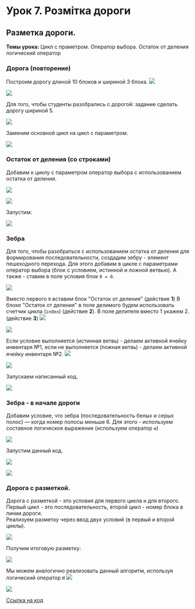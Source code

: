 # Урок 7. Розмітка дороги

## Разметка дороги.

**Темы урока:** Цикл с праметром. Оператор выбора. Остаток от деления логический оператор

### Дорога \(повторение\)

Построим дорогу длиной 10 блоков и шириной 3 блока. ![](./img/Minecraft%20Education%20Edition.jpg)

![](../../.gitbook/assets/image%20%2811%29.png)

Для того, чтобы студенты разобрались с дорогой: задание сделать дорогу шириной 5.

![](../../.gitbook/assets/image%20%2844%29.png)

Заменим основной цикл на цикл с параметром.

![](../../.gitbook/assets/image%20%2851%29.png)

### Остаток от деления \(со строками\)

Добавим к циклу с параметром оператор выбора с использованием остатка от деления.

![](../../.gitbook/assets/image%20%2857%29.png)

![](../../.gitbook/assets/image%20%2858%29.png)

Запустим:

![](../../.gitbook/assets/mod2.gif)

### Зебра

Для того, чтобы разобраться с использованием остатка от деления для формирования последовательности, создадим зебру - элемент пешеходного перехода. Для этого добавим в цикле с параметрами оператор выбора \(блок с условием, истинной и ложной ветвью\). А также - ставим в поле условия блок `0 = 0`.

![](../../.gitbook/assets/image%20%2862%29.png)

Вместо первого `0` вставим блок "Остаток от деления" \(действие **1**\) В блоке "Остаток от деления" в поле делимого будем использовать счетчик цикла \(`index`\) \(действие **2**\). В поле делителя вместо 1 укажем 2. \(действие **3**\) ![](./img/Minecraft%20Education%20Edition5.jpg)

![](../../.gitbook/assets/image%20%2810%29.png)

Если условие выполняется \(истинная ветвь\) - делаем активной ячейку инвентаря №1, если не выполняется \(ложная ветвь\) - делаем активной ячейку инвентаря №2. ![](./img/Minecraft%20Education%20Edition6.jpg)

![](../../.gitbook/assets/image%20%2854%29.png)

Запускаем написанный код.

![](../../.gitbook/assets/image%20%2812%29.png)

### Зебра - в начале дороги

Добавим условие, что зебра \(последовательность белых и серых полос\) — когда номер полосы меньше 6. Для этого - используем составное логическое выражение \(используем оператор `и`\)  


![](../../.gitbook/assets/image%20%2824%29.png)

Запустим данный код.

![](../../.gitbook/assets/zebra.gif)

![](../../.gitbook/assets/image%20%2856%29.png)

### Дорога с разметкой.

Дорога с разметкой - это условия для первого цикла и для второго. Первый цикл - это последовательность, второй цикл - номер блока в линии дороги.  
Реализуем разметку через ввод двух условий \(в первый и второй циклы\).

![](../../.gitbook/assets/image%20%2863%29.png)

Получим итоговую разметку:

![](../../.gitbook/assets/image%20%2843%29.png)

Мы можем аналогично реализовать данный алгоритм, используя логический оператор `И` ![](./img/Minecraft%20Education%20Edition17.jpg)

![](../../.gitbook/assets/image%20%2835%29.png)

[Ссылка на код](https://makecode.com/_RXUVziMhwbYq)

